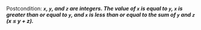 Postcondition: ***`x`, `y`, and `z` are integers. The value of `x` is equal to `y`, `x` is greater than or equal to `y`, and `x` is less than or equal to the sum of `y` and `z` (x ≤ y + z).***